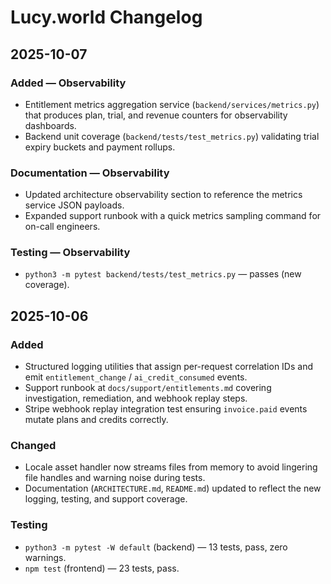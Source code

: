 # Lucy.world Changelog

## 2025-10-07

### Added — Observability

- Entitlement metrics aggregation service (`backend/services/metrics.py`) that produces plan, trial, and revenue counters for observability dashboards.
- Backend unit coverage (`backend/tests/test_metrics.py`) validating trial expiry buckets and payment rollups.

### Documentation — Observability

- Updated architecture observability section to reference the metrics service JSON payloads.
- Expanded support runbook with a quick metrics sampling command for on-call engineers.

### Testing — Observability

- `python3 -m pytest backend/tests/test_metrics.py` — passes (new coverage).

## 2025-10-06

### Added

- Structured logging utilities that assign per-request correlation IDs and emit `entitlement_change` / `ai_credit_consumed` events.
- Support runbook at `docs/support/entitlements.md` covering investigation, remediation, and webhook replay steps.
- Stripe webhook replay integration test ensuring `invoice.paid` events mutate plans and credits correctly.

### Changed

- Locale asset handler now streams files from memory to avoid lingering file handles and warning noise during tests.
- Documentation (`ARCHITECTURE.md`, `README.md`) updated to reflect the new logging, testing, and support coverage.

### Testing

- `python3 -m pytest -W default` (backend) — 13 tests, pass, zero warnings.
- `npm test` (frontend) — 23 tests, pass.
